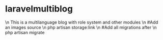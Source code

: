 # laravelmultiblog
\n
This is a multilanguage blog with role system and other modules
\n
#Add an images source
\n
php artisan storage:link
\n
#Add all migrations after
\n
php artisan migrate
